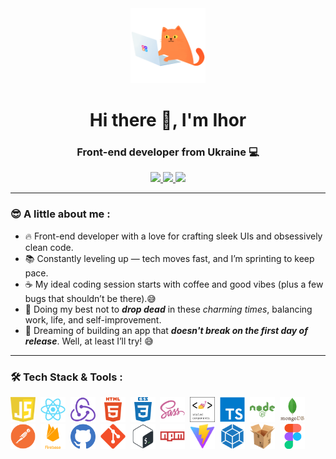 <div id="header-logo" align="center">
  <img src="./assets/cat.gif" width="120"/>
</div>
<div id="header" align="center">
  <h1>Hi there 👋, I'm Ihor</h1>
  <h3>Front-end developer from Ukraine 💻</h3>
</div>
<div id="badges" align="center">
  <a href="https://www.linkedin.com/in/ihor-kanter/" target="_blank" alt="linkedin">
    <img src="https://img.shields.io/badge/LinkedIn-blue?style=for-the-badge&logo=linkedin&logoColor=fff">
  </a>
  <a href="https://www.instagram.com/igor_kanter/" target="_blank" alt="instagram">
    <img src="https://img.shields.io/badge/Instagram-red?style=for-the-badge&logo=instagram&logoColor=fff">
  </a>
  <a href="https://t.me/kanterigor" target="_blank" alt="telegram">
    <img src="https://img.shields.io/badge/Telegram-blue?style=for-the-badge&logo=telegram&logoColor=fff">
  </a>
</div>

---

### 😎 A little about me :

- 🔥 Front-end developer with a love for crafting sleek UIs and obsessively clean code.
- 📚 Constantly leveling up — tech moves fast, and I’m sprinting to keep pace.
- ☕ My ideal coding session starts with coffee and good vibes (plus a few bugs that shouldn’t be there).😅
- 🧠 Doing my best not to **_drop dead_** in these _charming times_, balancing work, life, and self-improvement.
- 🚀 Dreaming of building an app that **_doesn't break on the first day of release_**. Well, at least I’ll try! 😅

---

### 🛠️ Tech Stack & Tools :

<img src="./assets/javascript.svg" width="40" height="40" alt="javascript" title="javascript">&nbsp;
<img src="./assets/react.svg" width="40" height="40" alt="react" title="react">&nbsp;
<img src="./assets/redux.svg" width="40" height="40" alt="redux" title="redux">&nbsp;
<img src="./assets/html5.svg" width="40" height="40" alt="html" title="html">&nbsp;
<img src="./assets/css3.svg" width="40" height="40" alt="css" title="css">&nbsp;
<img src="./assets/sass.svg" width="40" height="40" alt="sass" title="sass">&nbsp;
<img src="./assets/styled.png" width="40" height="40" alt="styled-components" title="styled-components">&nbsp;
<img src="./assets/typescript.svg" width="40" height="40" alt="typescript" title="typescript">&nbsp;
<img src="./assets/nodejs.svg" width="40" height="40" alt="nodejs" title="nodejs">&nbsp;
<img src="./assets/mongodb.svg" width="40" height="40" alt="mongodb" title="mongodb">&nbsp;
<img src="./assets/postman.svg" width="40" height="40" alt="postman" title="postman">&nbsp;
<img src="./assets/firebase.svg" width="40" height="40" alt="firebase" title="firebase">&nbsp;
<img src="./assets/github.svg" width="40" height="40" alt="github" title="github">&nbsp;
<img src="./assets/git.svg" width="40" height="40" alt="git" title="git">&nbsp;
<img src="./assets/bash.svg" width="40" height="40" alt="bash" title="bash">&nbsp;
<img src="./assets/npm.svg" width="40" height="40" alt="npm" title="npm">&nbsp;
<img src="./assets/vite.svg" width="40" height="40" alt="vite" title="vite">&nbsp;
<img src="./assets/webpack.svg" width="40" height="40" alt="webpack" title="webpack">&nbsp;
<img src="./assets/parcel.png" width="40" height="40" alt="parcel" title="parcel">&nbsp;
<img src="./assets/figma.svg" width="40" height="40" alt="figma" title="figma">&nbsp;

<!--
**KanterIV/KanterIV** is a ✨ _special_ ✨ repository because its `README.md` (this file) appears on your GitHub profile.

Here are some ideas to get you started:

- 🔭 I’m currently working on ...
- 🌱 I’m currently learning ...
- 👯 I’m looking to collaborate on ...
- 🤔 I’m looking for help with ...
- 💬 Ask me about ...
- 📫 How to reach me: ...
- 😄 Pronouns: ...
- ⚡ Fun fact: ...
  -->
